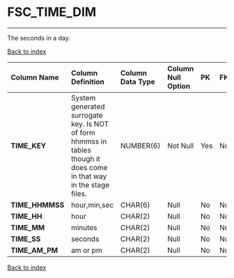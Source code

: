 # FSC_TIME_DIM

---

The seconds in a day.

[Back to index](./index.md)

| Column Name     | Column Definition                                                                                                    | Column Data Type   | Column Null Option   | PK   | FK   |
|:----------------|:---------------------------------------------------------------------------------------------------------------------|:-------------------|:---------------------|:-----|:-----|
| **TIME_KEY**    | System generated surrogate key.  Is NOT of form hhmmss in tables though it does come in that way in the stage files. | NUMBER(6)          | Not Null             | Yes  | No   |
| **TIME_HHMMSS** | hour,min,sec                                                                                                         | CHAR(6)            | Null                 | No   | No   |
| **TIME_HH**     | hour                                                                                                                 | CHAR(2)            | Null                 | No   | No   |
| **TIME_MM**     | minutes                                                                                                              | CHAR(2)            | Null                 | No   | No   |
| **TIME_SS**     | seconds                                                                                                              | CHAR(2)            | Null                 | No   | No   |
| **TIME_AM_PM**  | am or pm                                                                                                             | CHAR(2)            | Null                 | No   | No   |

[Back to index](./index.md)
